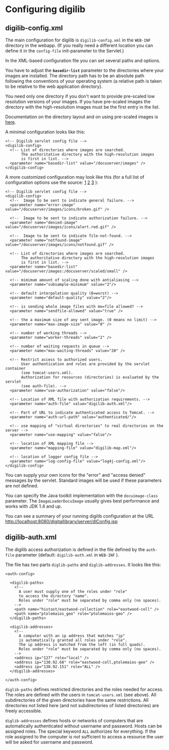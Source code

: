 # Configuring digilib

## digilib-config.xml

The main configuration for digilib is `digilib-config.xml` in the `WEB-INF` 
directory in the webapp. 
(If you really need a different location you can define it in the `config-file`
init-parameter to the Servlet.)

In the XML-based configuration file you can set several paths and options. 

You have to adjust the **`basedir-list`** parameter to the directories
where your images are installed. The directory path has to be an absolute 
path following the conventions of your operating system (a relative path 
is taken to be relative to the web application directory).

You need only one directory if you don't want to provide pre-scaled low resolution 
versions of your images. If you have pre-scaled images the directory with the 
high-resolution images must be the first entry in the list.

Documentation on the directory layout and on using pre-scaled images is 
[here](image-directories.html).

A minimal configuration looks like this:

	<!-- Digilib servlet config file -->
	<digilib-config>
	  <!-- List of directories where images are searched.
	       The authoritative directory with the high-resolution images
	       is first in list. -->
	  <parameter name="basedir-list" value="/docuserver/images" />
	</digilib-config>
	
A more customized configuration may look like this (for a full list of
configuration options use the source: 
[1](https://sourceforge.net/p/digilib/code/ci/default/tree/common/src/main/java/digilib/conf/DigilibConfiguration.java) 
[2](https://sourceforge.net/p/digilib/code/ci/default/tree/servlet/src/main/java/digilib/conf/DigilibServletConfiguration.java)
[3](https://sourceforge.net/p/digilib/code/ci/default/tree/servlet3/src/main/java/digilib/conf/DigilibServlet3Configuration.java)
):

	<!-- Digilib servlet config file -->
	<digilib-config>
	  <!--  Image to be sent to indicate general failure. -->
	  <parameter name="error-image" value="/docuserver/images/icons/broken.gif" />
	
	  <!--  Image to be sent to indicate authorization failure. -->
	  <parameter name="denied-image" value="/docuserver/images/icons/alert.red.gif" />
	
	  <!--  Image to be sent to indicate file-not-found. -->
	  <parameter name="notfound-image" value="/docuserver/images/icons/notfound.gif" />
	
	  <!-- List of directories where images are searched.
	       The authoritative directory with the high-resolution images
	       is first in list. -->
	  <parameter name="basedir-list" value="/docuserver/images:/docuserver/scaled/small" />
	
	  <!-- mimimum amount of scaling done with antialiasing -->
	  <parameter name="subsample-minimum" value="2"/>
	
	  <!-- default interpolation quality (0=worst) -->
	  <parameter name="default-quality" value="2"/>
	
	  <!-- is sending whole image files with mo=file allowed? -->
	  <parameter name="sendfile-allowed" value="true" />
	
	  <!-- the a maximum size of any sent image. (0 means no limit) -->
	  <parameter name="max-image-size" value="0" />
	
	  <!-- number of working threads -->
	  <parameter name="worker-threads" value="2" />
	
	  <!-- number of waiting requests in queue -->
	  <parameter name="max-waiting-threads" value="20" />
	
	  <!-- Restrict access to authorized users.
	       User authentication and roles are provided by the servlet container 
	       (see tomcat-users.xml).
	       Authorization for resources (directories) is evaluated by the servlet 
	       (see auth-file). -->
	  <parameter name="use-authorization" value="false"/>
	
	  <!-- Location of XML file with authorization requirements. -->
	  <parameter name="auth-file" value="digilib-auth.xml"/>
	
	  <!-- Part of URL to indicate authenticated access to Tomcat. -->
	  <parameter name="auth-url-path" value="authenticated/"/>
	
	  <!-- use mapping of "virtual directories" to real directories on the server -->
	  <parameter name="use-mapping" value="false"/>
	
	  <!-- location of XML mapping file -->
	  <parameter name="mapping-file" value="digilib-map.xml"/>
	
	  <!-- location of logger config file -->
	  <parameter name="log-config-file" value="log4j-config.xml"/>
	</digilib-config>

You can supply your own icons for the "error" and "access denied" 
messages by the servlet. Standard images will be used if these
parameters are not defined.

You can specify the Java toolkit implementation with the `docuimage-class`
parameter. The `ImageLoaderDocuImage` usually gives best performance
and works with JDK 1.4 and up.

You can see a summary of your running digilib configuration at the URL 
[http://localhost:8080/digitallibrary/server/dlConfig.jsp](http://localhost:8080/digitallibrary/server/dlConfig.jsp)


## digilib-auth.xml

The digilib access authorization is defined in the file defined by the `auth-file`
parameter (default: `digilib-auth.xml` in `WEB-INF` ).

The file has two parts `diglib-paths` and `diglib-addresses`. It looks like this:

	<auth-config>
	
	  <digilib-paths>
	    <!-- 
	      A user must supply one of the roles under "role"
	      to access the directory "name".
	      Roles under "role" must be separated by comma only (no spaces).  
	    -->
	    <path name="histast/eastwood-collection" role="eastwood-coll" />
	    <path name="ptolemaios_geo" role="ptolemaios-geo" />
	  </digilib-paths>
	
	  <digilib-addresses>
	    <!-- 
	      A computer with an ip address that matches "ip"
	      is automatically granted all roles under "role".
	      The ip address is matched from the left (in full quads).
	      Roles under "role" must be separated by comma only (no spaces). 
	    -->
	    <address ip="127" role="local" />
	    <address ip="130.92.68" role="eastwood-coll,ptolemaios-geo" />
	    <address ip="130.92.151" role="ALL" />
	  </digilib-addresses>
	
	</auth-config>

`diglib-paths` defines restricted directories and the roles needed
for access. The roles are defined with the users in `tomcat-users.xml`
(see above). All subdirectories of the given directories have the same
restrictions. All directories not listed here (and not subdirectories of listed
directories) are freely accessible.

`diglib-addresses` defines hosts or networks of computers that are
automatically authenticated without username and password. Hosts can be assigned
roles. The special keyword `ALL` authorizes for everything. If the
role assigned to the computer is not sufficient to access a resource the user
will be asked for username and password.
        